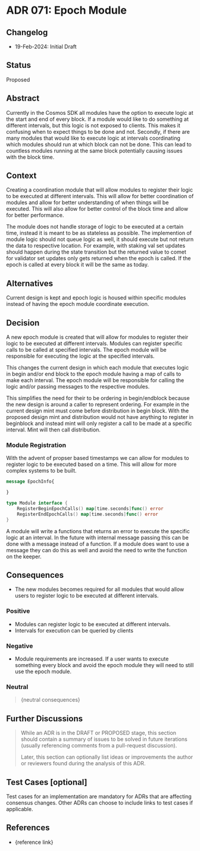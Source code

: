 # ADR 071: Epoch Module

## Changelog

* 19-Feb-2024: Initial Draft

## Status

Proposed

## Abstract

Currently in the Cosmos SDK all modules have the option to execute logic at the start and end of every block. If a module would like to do something at different intervals, but this logic is not exposed to clients. This makes it confusing when to expect things to be done and not. Secondly, if there are many modules that would like to execute logic at intervals coordinating which modules should run at which block can not be done. This can lead to countless modules running at the same block potentially causing issues with the block time.

## Context

Creating a coordination module that will allow modules to register their logic to be executed at different intervals. This will allow for better coordination of modules and allow for better understanding of when things will be executed. This will also allow for better control of the block time and allow for better performance.

The module does not handle storage of logic to be executed at a certain time, instead it is meant to be as stateless as possible. The implemention of module logic should not queue logic as well, it should execute but not return the data to respective location. For example, with staking val set updates should happen during the state transition but the returned value to comet for validator set updates only gets returned when the epoch is called. If the epoch is called at every block it will be the same as today. 

## Alternatives

Current design is kept and epoch logic is housed within specific modules instead of having the epoch module coordinate execution.

## Decision

A new epoch module is created that will allow for modules to register their logic to be executed at different intervals. Modules can register specific calls to be called at specified intervals. The epoch module will be responsible for executing the logic at the specified intervals.

This changes the current design in which each module that executes logic in begin and/or end block to the epoch module having a map of calls to make each interval. The epoch module will be responsible for calling the logic and/or passing messages to the respective modules. 

This simplifies the need for their to be ordering in begin/endblock because the new design is around a caller to represent ordering. For example in the current design mint must come before distribution in begin block. With the proposed design mint and distribution would not have anything to register in beginblock and instead mint will only register a call to be made at a specific interval. Mint will then call distribution. 

### Module Registration

With the advent of propser based timestamps we can allow for modules to register logic to be executed based on a time. This will allow for more complex systems to be built.

```proto
message EpochInfo{

}
```

```go 
type Module interface {
    RegisterBeginEpochCalls() map[time.seconds]func() error
    RegisterEndEpochCalls() map[time.seconds]func() error
}
```

A module will write a functions that returns an error to execute the specific logic at an interval. In the future with internal message passing this can be done with a message instead of a function. If a module does want to use a message they can do this as well and avoid the need to write the function on the keeper. 

## Consequences

* The new modules becomes required for all modules that would allow users to register logic to be executed at different intervals.

### Positive

* Modules can register logic to be executed at different intervals.
* Intervals for execution can be queried by clients

### Negative

* Module requirements are increased. If a user wants to execute something every block and avoid the epoch module they will need to still use the epoch module. 

### Neutral

> {neutral consequences}

## Further Discussions

> While an ADR is in the DRAFT or PROPOSED stage, this section should contain a
> summary of issues to be solved in future iterations (usually referencing comments
> from a pull-request discussion).
> 
> Later, this section can optionally list ideas or improvements the author or
> reviewers found during the analysis of this ADR.

## Test Cases [optional]

Test cases for an implementation are mandatory for ADRs that are affecting consensus
changes. Other ADRs can choose to include links to test cases if applicable.

## References

* {reference link}
